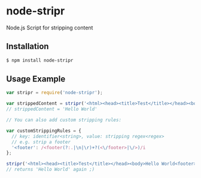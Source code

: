 # node-stripr

Node.js Script for stripping content

## Installation

~~~bash
$ npm install node-stripr
~~~

## Usage Example

~~~js
var stripr = require('node-stripr');

var strippedContent = stripr('<html><head><title>Test</title></head><body>Hello World</body></html>');
// strippedContent = 'Hello World'

// You can also add custom stripping rules:

var customStrippingRules = {
  // key: identifier<string>, value: stripping regex<regex>
  // e.g. strip a footer
  '<footer': /<footer(?:.|\n|\r)+?(<\/footer>|\/>)/i
};

stripr('<html><head><title>Test</title></head><body>Hello World<footer>No way</footer></body></html>', customStrippingRules);
// returns 'Hello World' again ;)
~~~